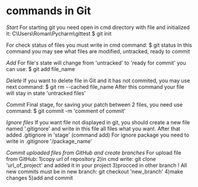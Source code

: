 # commands in Git

*Start*
For starting git you need open in cmd directory with file and initialized it: C\Users\Roman\Pycharm\gittest $ git 
init

For check status of files you must write in cmd command: $ git status
In this command you may see what files are modified, untracked, ready to commit

*Add*
For file's state will change from 'untracked' to 'ready for commit' you can use: $ git add file_name 

*Delete*
If you want to delete file in Git and it has not commited, you may use next command: $ git rm --cached file_name
After this command your file will stay in state 'untracked files'

*Commit*
Final stage, for saving your patch between 2 files, you need use command: $ git commit -m 'comment of commit'

*Ignore files*
If you want file not displayed in git, you should create a new file named '.gitignore' and write in this file all 
files what you want. After that added .gitignore in 'stage' (command add)
For ignore package you need to write in .gitignore '/package_name'

*Commit uploaded files from GitHub and create branches* 
For upload file from GitHub:
1)copy url of repository
2)in cmd write: git clone 'url_of_project' and added it in your project
3)procced in other branch ! All new commits must be in new branch: git checkout 'new_branch'
4)make changes
5)add and commit 

